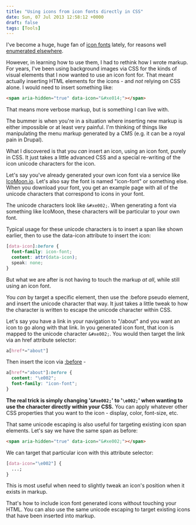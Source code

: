 ```yaml
---
title: "Using icons from icon fonts directly in CSS"
date: Sun, 07 Jul 2013 12:58:12 +0000
draft: false
tags: [Tools]
---
```


I've become a huge, huge fan of [icon fonts](https://alistapart.com/article/the-era-of-symbol-fonts) lately, for reasons well [enumerated elsewhere](https://css-tricks.com/examples/IconFont/).

However, in learning how to use them, I had to rethink how I wrote markup. For years, I've been using background images via CSS for the kinds of visual elements that I now wanted to use an icon font for. That meant actually inserting HTML elements for the icons - and _not_ relying on CSS alone. I would need to insert something like:

```html
<span aria-hidden="true" data-icon="&#xe014;"></span>
```

That means more verbose markup, but is something I can live with.

The bummer is when you're in a situation where inserting new markup is either impossible or at least very painful. I'm thinking of things like manipulating the menu markup generated by a CMS (e.g. it can be a royal pain in Drupal).

What I discovered is that you _can_ insert an icon, using an icon font, purely in CSS. It just takes a little advanced CSS and a special re-writing of the icon unicode characters for the icon.

<!--more-->

Let's say you've already generated your own icon font via a service like [IcoMoon.io](https://icomoon.io/app/). Let's also say the font is named "icon-font" or something else. When you download your font, you get an example page with all of the unicode characters that correspond to icons in your font.

The unicode characters look like <code>&amp;#xe002;</code>. When generating a font via something like IcoMoon, these characters will be particular to your own font.

Typical usage for these unicode characters is to insert a span like shown earlier, then to use the data-icon attribute to insert the icon:

```css
[data-icon]:before {
  font-family: icon-font;
  content: attr(data-icon);
  speak: none;
}
```

But what we are after is not having to touch the markup _at all_, while still using an icon font.

You _can_ by target a specific element, then use the :before pseudo element, and insert the unicode character that way. It just takes a little tweak to how the character is written to escape the unicode character within CSS.

Let's say you have a link in your navigation to "/about" and you want an icon to go along with that link. In you generated icon font, that icon is mapped to the unicode character <code>&amp;#xe002;</code>. You would then target the link via an href attribute selector:

```css
a[href*="about"]
```

Then insert the icon via [:before](https://caniuse.com/#search=before) -

```css
a[href*="about"]:before {
  content: "\e002";
  font-family: "icon-font";
}
```

**The real trick is simply changing '<code>&amp;#xe002;</code>' to '<code>\e002;</code>' when wanting to use the character directly within your CSS.** You can apply whatever other CSS properties that you want to the icon - display, color, font-size, etc.

That same unicode escaping is also useful for targeting existing icon span elements. Let's say we have the same span as before:

```html
<span aria-hidden="true" data-icon="&#xe002;"></span>
```

We can target that particular icon with this attribute selector:

```css
[data-icon="\e002"] {
  ...;
}
```

This is most useful when need to slightly tweak an icon's position when it exists in markup.

That's how to include icon font generated icons without touching your HTML. You can also use the same unicode escaping to target existing icons that have been inserted into markup.
